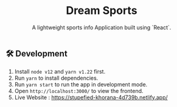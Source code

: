 <div align="center">
  <h1>Dream Sports</h1>
</div>

<div align="center">
A lightweight sports info Application built using `React`.

</div>
<br>

## 🛠 Development

1. Install `node v12` and `yarn v1.22` first.
2. Run `yarn` to install dependencies.
3. Run `yarn start` to run the app in development mode.
4. Open `http://localhost:3000/` to view the frontend.
5. Live Website : https://stupefied-khorana-4d739b.netlify.app/


